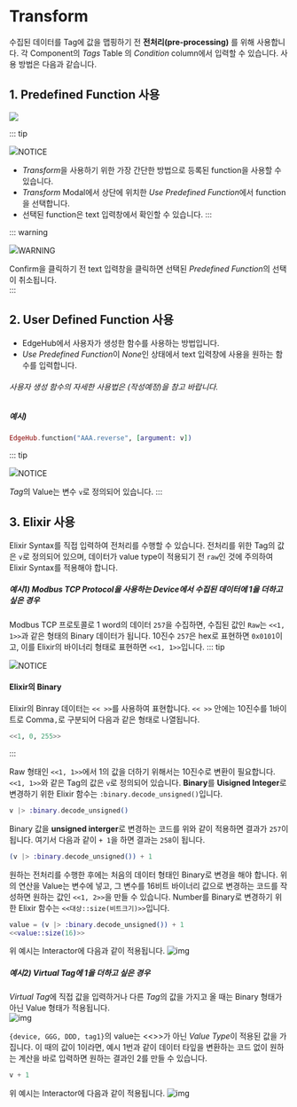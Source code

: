 # Transform
수집된 데이터를 Tag에 값을 맵핑하기 전 **전처리(pre-processing)** 를 위해 사용합니다. 각 Component의 *Tags* Table 의 *Condition* column에서 입력할 수 있습니다. 사용 방법은 다음과 같습니다.  

## 1. Predefined Function 사용  
<img src="../../img/details/transform_modal.png">

::: tip <p class="custom-block-title"><img src="../../img/icon/tip.svg">NOTICE</p>
- *Transform*을 사용하기 위한 가장 간단한 방법으로 등록된 function을 사용할 수 있습니다. 
- *Transform* Modal에서 상단에 위치한 *Use Predefined Function*에서 function을 선택합니다. 
- 선택된 function은 text 입력창에서 확인할 수 있습니다. 
:::

::: warning <p class="custom-block-title"><img src="../../img/icon/warning.svg">WARNING</p>
Confirm을 클릭하기 전 text 입력창을 클릭하면 선택된 *Predefined Function*의 선택이 취소됩니다.  
:::

## 2. User Defined Function 사용  
- EdgeHub에서 사용자가 생성한 함수를 사용하는 방법입니다.
- *Use Predefined Function*이 *None*인 상태에서 text 입력창에 사용을 원하는 함수를 입력합니다.

###### 사용자 생성 함수의 자세한 사용법은 (작성예정)을 참고 바랍니다.

##### 예시)  
``` elixir
EdgeHub.function("AAA.reverse", [argument: v])
```
::: tip <p class="custom-block-title"><img src="../../img/icon/tip.svg">NOTICE</p>
*Tag*의 Value는 변수 `v`로 정의되어 있습니다.
:::

## 3. Elixir 사용
Elixir Syntax를 직접 입력하여 전처리를 수행할 수 있습니다. 전처리를 위한 Tag의 값은 `v`로 정의되어 있으며, 데이터가 value type이 적용되기 전 `raw`인 것에 주의하여 Elixir Syntax를 적용해야 합니다.

##### 예시1) Modbus TCP Protocol을 사용하는 Device에서 수집된 데이터에 1을 더하고 싶은 경우
Modbus TCP 프로토콜로 1 word의 데이터 `257`을 수집하면, 수집된 값인 `Raw`는 `<<1, 1>>`과 같은 형태의 Binary 데이터가 됩니다.
10진수 `257`은 hex로 표현하면 `0x0101`이고, 이를 Elixir의 바이너리 형태로 표현하면 `<<1, 1>>`입니다. 
::: tip <p class="custom-block-title"><img src="../../img/icon/tip.svg">NOTICE</p>
#### Elixir의 Binary
Elixir의 Binray 데이터는 `<< >>`를 사용하여 표현합니다.
`<< >>` 안에는 10진수를 1바이트로 Comma`,`로 구분되어 다음과 같은 형태로 나열됩니다.  
``` elixir
<<1, 0, 255>>
```
:::

Raw 형태인 `<<1, 1>>`에서 1의 값을 더하기 위해서는 10진수로 변환이 필요합니다. `<<1, 1>>`와 같은 Tag의 값은 `v`로 정의되어 있습니다. **Binary**를 **Uisigned Integer**로 변경하기 위한 Elixir 함수는 `:binary.decode_unsigned()`입니다.
``` elixir
v |> :binary.decode_unsigned()
```
Binary 값을 **unsigned interger**로 변경하는 코드를 위와 같이 적용하면 결과가 `257`이 됩니다. 여기서 다음과 같이 `+ 1`을 하면 결과는 `258`이 됩니다. 
``` elixir
(v |> :binary.decode_unsigned()) + 1
```
<div class="spacer-sm"/>

원하는 전처리를 수행한 후에는 처음의 데이터 형태인 Binary로 변경을 해야 합니다. 위의 연산을 Value는 변수에 넣고, 그 변수를 16비트 바이너리 값으로 변경하는 코드를 작성하면 원하는 값인 `<<1, 2>>`을 만들 수 있습니다. Number를 Binary로 변경하기 위한 Elixir 함수는 `<<대상::size(비트크기)>>`입니다.
``` elixir
value = (v |> :binary.decode_unsigned()) + 1
<<value::size(16)>>
```

위 예시는 Interactor에 다음과 같이 적용됩니다.
![img](../../img/details/transform_example1.png)


##### 예시2) Virtual Tag에 1을 더하고 싶은 경우
*Virtual Tag*에 직접 값을 입력하거나 다른 *Tag*의 값을 가지고 올 때는 Binary 형태가 아닌 Value 형태가 적용됩니다.  
![img](../../img/details/transform_example2_1.png)  

`{device, GGG, DDD, tag1}`의 value는 <<>>가 아닌 *Value Type*이 적용된 값을 가집니다. 이 때의 값이 1이라면, 예시 1번과 같이 데이터 타잎을 변환하는 코드 없이 원하는 계산을 바로 입력하면 원하는 결과인 2를 만들 수 있습니다.  
``` elixir
v + 1
``` 

위 예시는 Interactor에 다음과 같이 적용됩니다.
![img](../../img/details/transform_example2_2.png)
